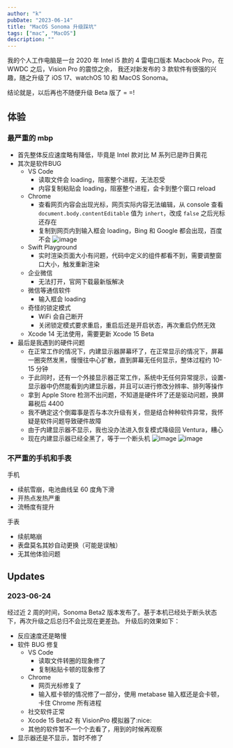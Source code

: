 ```yaml
---
author: "k"
pubDate: "2023-06-14"
title: "MacOS Sonoma 升级踩坑"
tags: ["mac", "MacOS"]
description: ""
---
```


我的个人工作电脑是一台 2020 年 Intel i5 款的 4 雷电口版本 Macbook Pro，在 WWDC 之后，Vision Pro 的震惊之余，
我还对新发布的 3 款软件有很强的兴趣，随之升级了 iOS 17、watchOS 10 和 MacOS Sonoma。

结论就是，以后再也不随便升级 Beta 版了 = =!

## 体验

### 最严重的 mbp

- 首先整体反应速度略有降低，毕竟是 Intel 款对比 M 系列已是昨日黄花
- 其次是软件BUG
  - VS Code
    - 读取文件会 loading，阻塞整个进程，无法忍受
    - 内容复制粘贴会 loading，阻塞整个进程，会卡到整个窗口 reload
  - Chrome
    - 查看网页内容会出现光标，网页实际内容无法编辑，从 console 查看 `document.body.contentEditable` 值为 `inhert`，改成 `false` 之后光标还存在
    - 复制到网页内到输入框会 loading，Bing 和 Google 都会出现，百度不会
    ![image](../../images/chrome_cursor.jpg)
  - Swift Playground
    - 实时渲染页面大小有问题，代码中定义的组件都看不到，需要调整窗口大小，触发重新渲染
  - 企业微信
    - 无法打开，官网下载最新版解决
  - 微信等通信软件
    - 输入框会 loading
  - 奇怪的锁定模式
    - WiFi 会自己断开
    - 关闭锁定模式要求重启，重启后还是开启状态，再次重启仍然无效
  - Xcode 14 无法使用，需要更新 Xcode 15 Beta
- 最后是我遇到的硬件问题
  - 在正常工作的情况下，内建显示器屏幕坏了，在正常显示的情况下，屏幕一圈突然发黑，慢慢往中心扩散，直到屏幕无任何显示，整体过程约 10-15 分钟
  - 于此同时，还有一个外接显示器正常工作，系统中无任何异常提示，设置-显示器中仍然能看到内建显示器，并且可以进行修改分辨率、排列等操作
  - 拿到 Apple Store 检测不出问题，不知道是硬件坏了还是驱动问题，换屏幕税后 4400
  - 我不确定这个倒霉事是否与本次升级有关，但是结合种种软件异常，我怀疑是软件问题导致硬件故障
  - 由于内建显示器不显示，我也没办法进入恢复模式降级回 Ventura，糟心
  - 现在内建显示器已经全黑了，等于一个断头机
  ![image](../../images/mac_screen1.png)
  ![image](../../images/mac_screen2.png)

### 不严重的手机和手表

手机

- 续航雪崩，电池曲线呈 60 度角下滑
- 开热点发热严重
- 流畅度有提升

手表

- 续航略崩
- 表盘莫名其妙自动更换（可能是误触）
- 无其他体验问题

## Updates

### 2023-06-24

经过近 2 周的时间，Sonoma Beta2 版本发布了。基于本机已经处于断头状态下，再次升级之后总归不会比现在更差劲。
升级后的效果如下：

- 反应速度还是略慢
- 软件 BUG 修复
  - VS Code
    - 读取文件转圈的现象修了
    - 复制粘贴卡顿的现象修了
  - Chrome
    - 网页光标修复了
    - 输入框卡顿的情况修了一部分，使用 metabase 输入框还是会卡顿，卡住 Chrome 所有进程
  - 社交软件正常
  - Xcode 15 Beta2 有 VisionPro 模拟器了:nice:
  - 其他的软件暂不一个个去看了，用到的时候再观察
- 显示器还是不显示，暂时不修了
